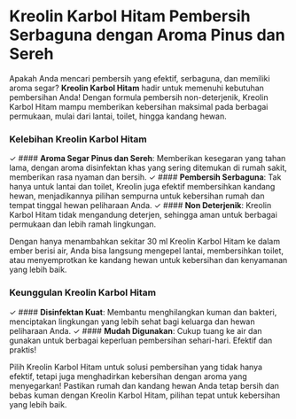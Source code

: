 # Kreolin Karbol Hitam Pembersih Serbaguna dengan Aroma Pinus dan Sereh

Apakah Anda mencari pembersih yang efektif, serbaguna, dan memiliki aroma segar? **Kreolin Karbol Hitam** hadir untuk memenuhi kebutuhan pembersihan Anda! Dengan formula pembersih non-deterjenik, Kreolin Karbol Hitam mampu memberikan kebersihan maksimal pada berbagai permukaan, mulai dari lantai, toilet, hingga kandang hewan.

### Kelebihan Kreolin Karbol Hitam

✓ #### **Aroma Segar Pinus dan Sereh**: Memberikan kesegaran yang tahan lama, dengan aroma disinfektan khas yang sering ditemukan di rumah sakit, memberikan rasa nyaman dan bersih.
✓ #### **Pembersih Serbaguna**: Tak hanya untuk lantai dan toilet, Kreolin juga efektif membersihkan kandang hewan, menjadikannya pilihan sempurna untuk kebersihan rumah dan tempat tinggal hewan peliharaan Anda.
✓ #### **Non Deterjenik**: Kreolin Karbol Hitam tidak mengandung deterjen, sehingga aman untuk berbagai permukaan dan lebih ramah lingkungan.

Dengan hanya menambahkan sekitar 30 ml Kreolin Karbol Hitam ke dalam ember berisi air, Anda bisa langsung mengepel lantai, membersihkan toilet, atau menyemprotkan ke kandang hewan untuk kebersihan dan kenyamanan yang lebih baik.

### Keunggulan Kreolin Karbol Hitam

✓ #### **Disinfektan Kuat**: Membantu menghilangkan kuman dan bakteri, menciptakan lingkungan yang lebih sehat bagi keluarga dan hewan peliharaan Anda.
✓ #### **Mudah Digunakan**: Cukup tuang ke air dan gunakan untuk berbagai keperluan pembersihan sehari-hari. Efektif dan praktis!

Pilih Kreolin Karbol Hitam untuk solusi pembersihan yang tidak hanya efektif, tetapi juga menghadirkan kebersihan dengan aroma yang menyegarkan! Pastikan rumah dan kandang hewan Anda tetap bersih dan bebas kuman dengan Kreolin Karbol Hitam, pilihan tepat untuk kebersihan yang lebih baik.

